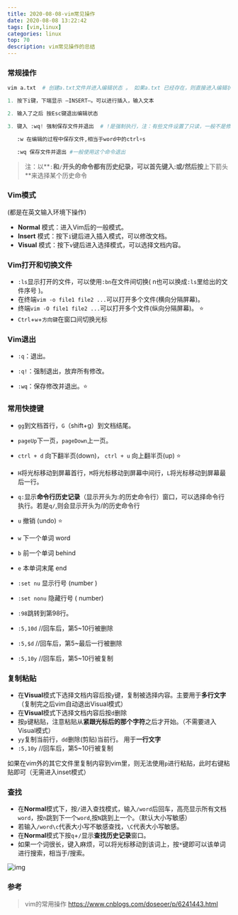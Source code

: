 ```yaml
---
title: 2020-08-08-vim常见操作
date: 2020-08-08 13:22:42
tags: [vim,linux]
categories: linux
top: 70
description: vim常见操作的总结
---
```


### 常规操作

```python
vim a.txt  # 创建a.txt文件并进入编辑状态 。 如果a.txt 已经存在，则直接进入编辑状态

1. 按下i键，下端显示 –INSERT–。可以进行插入，输入文本 

2. 输入了之后 按Esc键退出编辑状态

3. 键入 :wq! 强制保存文件并退出  # !是强制执行，注：有些文件设置了只读，一般不是修改文件的，但是如果你是`							文件的owner或者root的话，通过wq!还是能保存文件退出。:wq不可以

   :w 在编辑的过程中保存文件,相当于word中的ctrl+s    

   :wq 保存文件并退出 #一般使用这个命令退出
```



> 注：以**`:`**和**`/`**开头的命令都有历史纪录，可以首先键入:或/然后按**上下箭头**来选择某个历史命令



### Vim模式

(都是在英文输入环境下操作)

- **Normal** 模式：进入Vim后的一般模式。
- **Insert** 模式：按下`i`键后进入插入模式，可以修改文档。
- **Visual** 模式：按下`v`键后进入选择模式，可以选择文档内容。



### Vim打开和切换文件

- `:ls`显示打开的文件，可以使用`:bn`在文件间切换( n也可以换成`:ls`里给出的文件序号 )。
- 在终端`vim -o file1 file2 ...`可以打开多个文件(横向分隔屏幕)。
- 终端`vim -O file1 file2 ...`可以打开多个文件(纵向分隔屏幕)。 :star:
- `Ctrl`+`w`+`方向键`在窗口间切换光标



### Vim退出

- `:q`：退出。

- `:q!`：强制退出，放弃所有修改。

- `:wq`：保存修改并退出。:star:

  

### 常用快捷键

- `gg`到文档首行，`G`（shift+g）到文档结尾。

- `pageUp`下一页，`pageDown`上一页。

-  `ctrl + d`    向下翻半页(down)， `ctrl + u`    向上翻半页(up)  :star:

- `H`将光标移动到屏幕首行，`M`将光标移动到屏幕中间行，`L`将光标移动到屏幕最后一行。

- `q:`显示**命令行历史记录**（显示开头为:的历史命令行）窗口，可以选择命令行执行。若是`q/`,则会显示开头为/的历史命令行 

- `u` 撤销  (undo) :star:

- `w`    下一个单词     word

- `b`     前一个单词     behind

- `e`    本单词末尾     end

- `:set nu`    显示行号   (number )      　

- `:set nonu`   隐藏行号   ( number)

- `:98`跳转到第98行。

- `:5,10d`    //回车后，第5~10行被删除

- `:5,$d`    //回车后，第5~最后一行被删除

- `:5,10y`    //回车后，第5~10行被复制 

  

### 复制粘贴

- 在**Visual**模式下选择文档内容后按`y`键，复制被选择内容。主要用于**多行文字**（复制完之后vim自动退出Visual模式）
- 在**Visual**模式下选择文档内容后按`d`删除
- 按`p`键粘贴，注意粘贴从**紧跟光标后的那个字符**之后才开始。（不需要进入Visual模式）
- `yy`复制当前行，`dd`删除(剪贴)当前行。 用于**一行文字**
- `:5,10y`    //回车后，第5~10行被复制 

如果在vim外的其它文件里复制内容到vim里，则无法使用`p`进行粘贴，此时右键粘贴即可（无需进入inset模式）





### 查找

- 在**Normal**模式下，按`/`进入查找模式，输入`/word`后回车，高亮显示所有文档`word`，按`n`跳到下一个`word`,按`N`跳到上一个。（默认大小写敏感）
- 若输入`/word\c`代表大小写不敏感查找，`\C`代表大小写敏感。
- 在**Normal**模式下按`q`+`/`显示**查找历史记录**窗口。
- 如果一个词很长，键入麻烦，可以将光标移动到该词上，按`*`键即可以该单词进行搜索，相当于/搜索。



![img](https://i.loli.net/2020/08/11/GZszjJB9uIUMFTq.png)



### 参考

> vim的常用操作  https://www.cnblogs.com/doseoer/p/6241443.html



